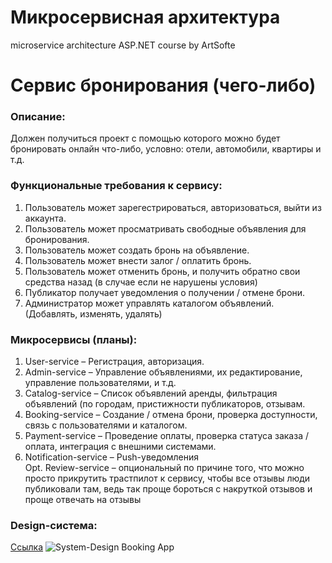 # Микросервисная архитектура
microservice architecture ASP.NET course by ArtSofte

# Сервис бронирования (чего-либо)
### Описание:
Должен получиться проект с помощью которого можно будет бронировать онлайн что-либо, условно: отели, автомобили, квартиры и т.д. 

### Функциональные требования к сервису:
  1. Пользователь может зарегестрироваться, авторизоваться, выйти из аккаунта.
  2. Пользователь может просматривать свободные объявления для бронирования.
  3. Пользователь может создать бронь на объявление.
  4. Пользователь может внести залог / оплатить бронь.
  5. Пользователь может отменить бронь, и получить обратно свои средства назад (в случае если не нарушены условия)
  6. Публикатор получает уведомления о получении / отмене брони.
  7. Администратор может управлять каталогом объявлений. (Добавлять, изменять, удалять)

### Микросервисы (планы):
  1. User-service – Регистрация, авторизация.
  2. Admin-service – Управление объявлениями, их редактирование, управление пользователями, и т.д.   
  3. Catalog-service – Список объявлений аренды, фильтрация объявлений (по городам, пристижности публикаторов, отзывам.
  4. Booking-service – Создание / отмена брони, проверка доступности, связь с пользователями и каталогом.
  5. Payment-service – Проведение оплаты, проверка статуса заказа / оплата, интеграция с внешними системами.
  6. Notification-service – Push-уведомления
<br> Opt. Review-service – опциональный по причине того, что можно просто прикрутить трастпилот к сервису, чтобы все отзывы люди публиковали там, ведь так проще бороться с накруткой отзывов и проще отвечать на отзывы

### Design-система:
[Ссылка](https://www.figma.com/design/FLo9DaqkZ7hyjJloM2TlzT/System-Design-Booking-App?m=auto&t=2JDV55POh6IYLEYZ-6)
![System-Design Booking App](https://github.com/user-attachments/assets/bb7d67c9-cd05-44ea-b79b-a0b24cbad8ab)
